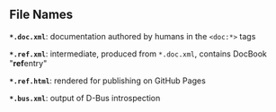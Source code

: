 

## File Names

**`*.doc.xml`**: documentation authored by humans in the `<doc:*>` tags

**`*.ref.xml`**: intermediate, produced from `*.doc.xml`, contains DocBook
"**ref**entry"

**`*.ref.html`**: rendered for publishing on GitHub Pages

**`*.bus.xml`**: output of D-Bus introspection

